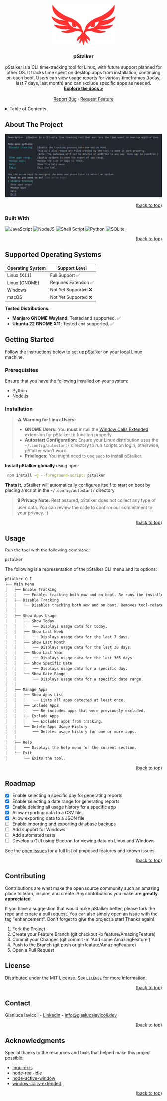 <a id="readme-top"></a>

<!-- PROJECT LOGO -->
<br />
<div align="center">
  <a href="https://github.com/GianlucaIavicoli/pStalker">
    <img src="images/logo.png" alt="Logo">
  </a>

<h3 align="center">pStalker</h3>

  <p align="center">
pStalker is a CLI time-tracking tool for Linux, with future support planned for other OS. It tracks time spent on desktop apps from installation, continuing on each boot. Users can view usage reports for various timeframes (today, last 7 days, last month) and can exclude specific apps as needed.
    <br />
    <a href="https://github.com/GianlucaIavicoli/pStalker"><strong>Explore the docs »</strong></a>
    <br />
    <br />
    <a href="https://github.com/GianlucaIavicoli/pStalker/issues/new?labels=bug&template=bug-report---.md">Report Bug</a>
    ·
    <a href="https://github.com/GianlucaIavicoli/pStalker/issues/new?labels=enhancement&template=feature-request---.md">Request Feature</a>
  </p>
</div>


<!-- TABLE OF CONTENTS -->
<details>
  <summary>Table of Contents</summary>
  <ol>
    <li>
      <a href="#about-the-project">About The Project</a>
      <ul>
        <li><a href="#built-with">Built With</a></li>
      </ul>
    </li>
    <li>
      <a href="#getting-started">Getting Started</a>
      <ul>
        <li><a href="#prerequisites">Prerequisites</a></li>
        <li><a href="#installation">Installation</a></li>
      </ul>
    </li>
    <li><a href="#usage">Usage</a></li>
    <li><a href="#roadmap">Roadmap</a></li>
    <li><a href="#contributing">Contributing</a></li>
    <li><a href="#license">License</a></li>
    <li><a href="#contact">Contact</a></li>
    <li><a href="#acknowledgments">Acknowledgments</a></li>
  </ol>
</details>


<!-- ABOUT THE PROJECT -->
## About The Project
[![Product Name Screen Shot][product-screenshot]](https://github.com/GianlucaIavicoli/pStalker)

<p align="right">(<a href="#readme-top">back to top</a>)</p>

### Built With
![JavaScript](https://img.shields.io/badge/javascript-%23323330.svg?style=for-the-badge&logo=javascript&logoColor=F7DF1E) ![NodeJS](https://img.shields.io/badge/node.js-6DA55F?style=for-the-badge&logo=node.js&logoColor=white) ![Shell Script](https://img.shields.io/badge/shell_script-%23121011.svg?style=for-the-badge&logo=gnu-bash&logoColor=white) ![Python](https://img.shields.io/badge/python-%2314354C.svg?style=for-the-badge&logo=python&logoColor=white) ![SQLite](https://img.shields.io/badge/sqlite-%2307405e.svg?style=for-the-badge&logo=sqlite&logoColor=white)

<p align="right">(<a href="#readme-top">back to top</a>)</p>


## Supported Operating Systems

| Operating System       | Support Level                |
| ---------------------- | ------------------------------ |
| Linux (X11)            | Full Support ✅                |
| Linux (GNOME)  | Requires Extension ✅         |
| Windows                | Not Yet Supported ❌          |
| macOS                  | Not Yet Supported ❌          |

**Tested Distributions:**
- **Manjaro GNOME Wayland**: Tested and supported. ✅
- **Ubuntu 22 GNOME X11**: Tested and supported. ✅


<!-- GETTING STARTED -->
## Getting Started

Follow the instructions below to set up pStalker on your local Linux machine.

### Prerequisites

Ensure that you have the following installed on your system:

* Python
* Node.js

### Installation

> **⚠️ Warning for Linux Users:**
> - **GNOME Users:** You **must** install the [Window Calls Extended](https://extensions.gnome.org/extension/4974/window-calls-extended/) extension for pStalker to function properly.
> - **Autostart Configuration:** Ensure your Linux distribution uses the `~/.config/autostart/` directory to run scripts on login; otherwise, pStalker won't work.
> - **Privileges:** You might need to use `sudo` to install pStalker.

**Install pStalker globally** using npm:

```bash
 npm install -g --foreground-scripts pstalker
 ```

**Thats it**, pStalker will automatically configures itself to start on boot by placing a script in the `~/.config/autostart/` directory.

> **🔒 Privacy Note:** Rest assured, pStalker does not collect any type of user data. You can review the code to confirm our commitment to your privacy. :)

<p align="right">(<a href="#readme-top">back to top</a>)</p>


<!-- USAGE EXAMPLES -->
## Usage

Run the tool with the following command:

```bash
pstalker
```

The following is a representation of the pStalker CLI menu and its options:

```md
pStalker CLI
├── Main Menu
│   ├── Enable Tracking
│   │   └── Enables tracking both now and on boot. Re-runs the installer script; may require sudo.
│   ├── Disable Tracking
│   │   └── Disables tracking both now and on boot. Removes tool-related files; database remains unchanged; may require sudo.
│   │ 
│   ├── Show Apps Usage
│   │   ├── Show Today
│   │   │   └── Displays usage data for today.
│   │   ├── Show Last Week
│   │   │   └── Displays usage data for the last 7 days.
│   │   ├── Show Last Month
│   │   │   └── Displays usage data for the last 30 days.
│   │   ├── Show Last Year
│   │   │   └── Displays usage data for the last 365 days.
│   │   ├── Show Specific Date
│   │   │   └── Displays usage data for a specific day.
│   │   └── Show Date Range
│   │       └── Displays usage data for a specific date range.
│   │ 
│   ├── Manage Apps
│   │   ├── Show Apps List
│   │   │   └── Lists all apps detected at least once.
│   │   ├── Include Apps
│   │   │   └── Re-includes apps that were previously excluded.
│   │   ├── Exclude Apps
│   │   │   └── Excludes apps from tracking.
│   │   └── Delete Apps Usage History
│   │       └── Deletes usage history for one or more apps.
│   │ 
│   ├── Help
│   │   └── Displays the help menu for the current section.
│   └── Exit
│       └── Exits the tool.
```

<p align="right">(<a href="#readme-top">back to top</a>)</p>


<!-- ROADMAP -->
## Roadmap

- [x] Enable selecting a specific day for generating reports
- [x] Enable selecting a date range for generating reports
- [x] Enable deleting all usage history for a specific app
- [x] Allow exporting data to a CSV file
- [x] Allow exporting data to a JSON file
- [ ] Enable importing and exporting database backups
- [ ] Add support for Windows
- [ ] Add automated tests
- [ ] Develop a GUI using Electron for viewing data on Linux and Windows

See the [open issues](https://github.com/GianlucaIavicoli/pStalker/issues) for a full list of proposed features and known issues.

<p align="right">(<a href="#readme-top">back to top</a>)</p>


<!-- CONTRIBUTING -->
## Contributing

Contributions are what make the open source community such an amazing place to learn, inspire, and create. Any contributions you make are **greatly appreciated**.

If you have a suggestion that would make pStalker better, please fork the repo and create a pull request. You can also simply open an issue with the tag "enhancement". Don't forget to give the project a star! Thanks again!

1. Fork the Project
2. Create your Feature Branch (git checkout -b feature/AmazingFeature)
3. Commit your Changes (git commit -m 'Add some AmazingFeature')
4. Push to the Branch (git push origin feature/AmazingFeature)
5. Open a Pull Request


<!-- LICENSE -->
## License

Distributed under the MIT License. See `LICENSE` for more information.

<p align="right">(<a href="#readme-top">back to top</a>)</p>


<!-- CONTACT -->
## Contact

Gianluca Iavicoli - [Linkedin](https://www.linkedin.com/in/gianluca-iavicoli-684b32262) - info@gianlucaiavicoli.dev

<p align="right">(<a href="#readme-top">back to top</a>)</p>



<!-- ACKNOWLEDGMENTS -->
## Acknowledgments

Special thanks to the resources and tools that helped make this project possible:

* [Inquirer.js](https://github.com/SBoudrias/Inquirer.js)
* [node-real-idle](https://github.com/paymoapp/node-real-idle)
* [node-active-window](https://github.com/paymoapp/node-active-window)
* [window-calls-extended](https://extensions.gnome.org/extension/4974/window-calls-extended/)

<p align="right">(<a href="#readme-top">back to top</a>)</p>


[product-screenshot]: images/screenshot.png
